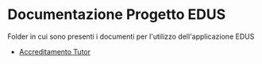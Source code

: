 # Documentazione Progetto EDUS

Folder in cui sono presenti i documenti per l'utilizzo dell'applicazione EDUS

+ [Accreditamento Tutor](https://github.com/marconivr/docs/tree/master/docs/EDUS/Documentazione)
